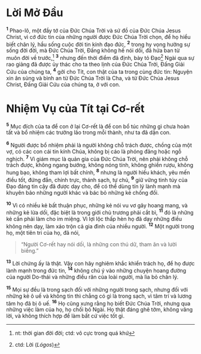 # Lời Mở Ðầu

<sup><b>1</b></sup> Phao-lô, một đầy tớ của Ðức Chúa Trời và sứ đồ của Ðức Chúa Jesus Christ, vì cớ đức tin của những người được Ðức Chúa Trời chọn, để họ hiểu biết chân lý, hầu sống cuộc đời tin kính đạo đức, <sup><b>2</b></sup> trong hy vọng hưởng sự sống đời đời, mà Ðức Chúa Trời, Ðấng không hề nói dối, đã hứa ban từ muôn đời về trước,[^1-3214db16-aa94-4feb-91ad-e69c5881852f] <sup><b>3</b></sup> nhưng đến thời điểm đã định, bày tỏ Ðạo[^2-3214db16-aa94-4feb-91ad-e69c5881852f] Ngài qua sự rao giảng đã được ủy thác cho ta theo lịnh của Ðức Chúa Trời, Ðấng Giải Cứu của chúng ta, <sup><b>4</b></sup> gởi cho Tít, con thật của ta trong cùng đức tin: Nguyện xin ân sủng và bình an từ Ðức Chúa Trời là Cha, và từ Ðức Chúa Jesus Christ, Ðấng Giải Cứu của chúng ta, ở với con.

# Nhiệm Vụ của Tít tại Cơ-rết

<sup><b>5</b></sup> Mục đích của ta để con ở lại Cơ-rết là để con bổ túc những gì chưa hoàn tất và bổ nhiệm các trưởng lão trong mỗi thành, như ta đã dặn con.

<sup><b>6</b></sup> Người được bổ nhiệm phải là người không chỗ trách được, chồng của một vợ, có các con cái tin kính Chúa, không bị cáo là phóng đãng hoặc ngỗ nghịch. <sup><b>7</b></sup> Vì giám mục là quản gia của Ðức Chúa Trời, nên phải không chỗ trách được, không ngang bướng, không nóng tính, không ghiền rượu, không hung bạo, không tham lợi bất chính, <sup><b>8</b></sup> nhưng là người hiếu khách, yêu mến điều tốt, đứng đắn, chính trực, thánh sạch, tự chủ, <sup><b>9</b></sup> giữ vững tinh túy của Ðạo đáng tin cậy đã được dạy cho, để có thể dùng tín lý lành mạnh mà khuyên bảo những người khác và bác bỏ những kẻ chống đối.

<sup><b>10</b></sup> Vì có nhiều kẻ bất thuận phục, những kẻ nói vu vơ gây hoang mang, và những kẻ lừa dối, đặc biệt là trong giới chủ trương phải cắt bì, <sup><b>11</b></sup> đó là những kẻ cần phải làm cho im miệng. Vì lợi lộc thấp hèn họ đã dạy những điều không nên dạy, làm xáo trộn cả gia đình của nhiều người. <sup><b>12</b></sup> Một người trong họ, một tiên tri của họ, đã nói,

> “Người Cơ-rết hay nói dối, là những con thú dữ, tham ăn và lười biếng.”

<sup><b>13</b></sup> Lời chứng ấy là thật. Vậy con hãy nghiêm khắc khiển trách họ, để họ được lành mạnh trong đức tin, <sup><b>14</b></sup> không chú ý vào những chuyện hoang đường của người Do-thái và những điều răn của loài người, mà lìa bỏ chân lý.

<sup><b>15</b></sup> Mọi sự đều là trong sạch đối với những người trong sạch, nhưng đối với những kẻ ô uế và không tin thì chẳng có gì là trong sạch, vì tâm trí và lương tâm họ đã bị ô uế. <sup><b>16</b></sup> Họ cũng xưng rằng họ biết Ðức Chúa Trời, nhưng qua những việc làm của họ, họ chối bỏ Ngài. Họ thật đáng ghê tởm, không vâng lời, và không thích hợp để làm bất cứ việc tốt gì.

[^1-3214db16-aa94-4feb-91ad-e69c5881852f]: nt: thời gian đời đời; ctd: vô cực trong quá khứ

[^2-3214db16-aa94-4feb-91ad-e69c5881852f]: ctd: Lời (_Lógos_)

